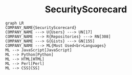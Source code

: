 <h1 align="center">SecurityScorecard</h1>

```mermaid
graph LR
COMPANY_NAME{SecurityScorecard}
COMPANY_NAME ---> U{Users} ---> UN[17]
COMPANY_NAME ---> R{Repositories} ---> RN[308]
COMPANY_NAME ---> G{Gists} ---> GN[155]
COMPANY_NAME ---> ML{Most Used<br>Languages}
ML --> JavaScript[JavaScript]
ML --> Python[Python]
ML --> HTML[HTML]
ML --> Perl[Perl]
ML --> CSS[CSS]
```
